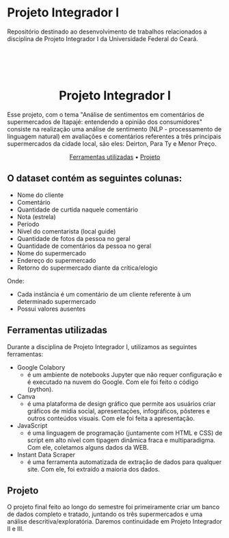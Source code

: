 # Projeto Integrador I
Repositório destinado ao desenvolvimento de trabalhos relacionados a disciplina de Projeto Integrador I da Universidade Federal do Ceará.


<h1 align="center">
        <br>
        <br>
        Projeto Integrador I
        <br>
    </h1>

Esse projeto, com o tema "Análise de sentimentos em comentários de supermercados de Itapajé: entendendo a opinião dos consumidores" consiste na realização uma análise de sentimento (NLP - processamento de linguagem natural) em avaliações e comentários referentes a três principais supermercados da cidade local, são eles: Deirton, Para Ty e Menor Preço. 


<p align="center">
  <a href="#ferramentas-utilizadas">Ferramentas utilizadas</a> •
  <a href="#projeto">Projeto</a> 
</p>


## O dataset contém as seguintes colunas:
* Nome do cliente
* Comentário
* Quantidade de curtida naquele comentário
* Nota (estrela) 
* Período
* Nível do comentarista (local guide)
* Quantidade de fotos da pessoa no geral
* Quantidade de comentários da pessoa no geral
* Nome do supermercado
* Endereço do supermercado
* Retorno do supermercado diante da crítica/elogio

Onde:
* Cada instância é um comentário de um cliente referente à um determinado supermercado
* Possui valores ausentes

## Ferramentas utilizadas

Durante a disciplina de Projeto Integrador I, utilizamos as seguintes ferramentas:

* Google Colabory
  - é um ambiente de notebooks Jupyter que não requer configuração e é executado na nuvem do Google. Com ele foi feito o código (python).
* Canva
  - é uma plataforma de design gráfico que permite aos usuários criar gráficos de mídia social, apresentações, infográficos, pôsteres e outros conteúdos visuais. Com ele foi feita a apresentação.
* JavaScript
  - é uma linguagem de programação (juntamente com HTML e CSS) de script em alto nível com tipagem dinâmica fraca e multiparadigma. Com ele, coletamos alguns dados da WEB.
* Instant Data Scraper
  - é uma ferramenta automatizada de extração de dados para qualquer site. Com ele, foi extraído a maioria dos dados.

## Projeto

O projeto final feito ao longo do semestre foi primeiramente criar um banco de dados completo e tratado, juntando os três supermercados e uma análise descritiva/exploratória. Daremos continuidade em Projeto Integrador II e III.

